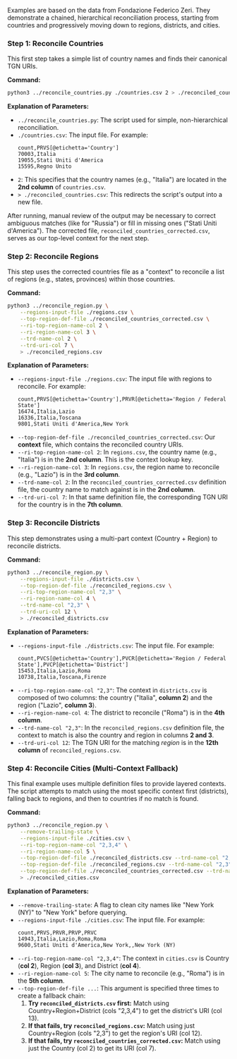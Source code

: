 Examples are based on the data from Fondazione Federico Zeri. They demonstrate a chained, hierarchical reconciliation process, starting from countries and progressively moving down to regions, districts, and cities.

### Step 1: Reconcile Countries

This first step takes a simple list of country names and finds their canonical TGN URIs.

**Command:**
```bash
python3 ../reconcile_countries.py ./countries.csv 2 > ./reconciled_countries.csv 
```

**Explanation of Parameters:**
*   `../reconcile_countries.py`: The script used for simple, non-hierarchical reconciliation.
*   `./countries.csv`: The input file. For example:
    ```csv
    count,PRVS[@etichetta='Country']
    70003,Italia
    19055,Stati Uniti d'America
    15595,Regno Unito
    ```
*   `2`: This specifies that the country names (e.g., "Italia") are located in the **2nd column** of `countries.csv`.
*   `> ./reconciled_countries.csv`: This redirects the script's output into a new file.

After running, manual review of the output may be necessary to correct ambiguous matches (like for "Russia") or fill in missing ones ("Stati Uniti d'America"). The corrected file, `reconciled_countries_corrected.csv`, serves as our top-level context for the next step.

### Step 2: Reconcile Regions

This step uses the corrected countries file as a "context" to reconcile a list of regions (e.g., states, provinces) within those countries.

**Command:**
```bash
python3 ../reconcile_region.py \
    --regions-input-file ./regions.csv \
    --top-region-def-file ./reconciled_countries_corrected.csv \
    --ri-top-region-name-col 2 \
    --ri-region-name-col 3 \
    --trd-name-col 2 \
    --trd-uri-col 7 \
    > ./reconciled_regions.csv
```

**Explanation of Parameters:**
*   `--regions-input-file ./regions.csv`: The input file with regions to reconcile. For example:
    ```csv
    count,PRVS[@etichetta='Country'],PRVR[@etichetta='Region / Federal State']
    16474,Italia,Lazio
    16336,Italia,Toscana
    9801,Stati Uniti d'America,New York
    ```
*   `--top-region-def-file ./reconciled_countries_corrected.csv`: Our **context** file, which contains the reconciled country URIs.
*   `--ri-top-region-name-col 2`: In `regions.csv`, the country name (e.g., "Italia") is in the **2nd column**. This is the context lookup key.
*   `--ri-region-name-col 3`: In `regions.csv`, the region name to reconcile (e.g., "Lazio") is in the **3rd column**.
*   `--trd-name-col 2`: In the `reconciled_countries_corrected.csv` definition file, the country name to match against is in the **2nd column**.
*   `--trd-uri-col 7`: In that same definition file, the corresponding TGN URI for the country is in the **7th column**.

### Step 3: Reconcile Districts

This step demonstrates using a multi-part context (Country + Region) to reconcile districts.

**Command:**
```bash
python3 ../reconcile_region.py \
    --regions-input-file ./districts.csv \
    --top-region-def-file ./reconciled_regions.csv \
    --ri-top-region-name-col "2,3" \
    --ri-region-name-col 4 \
    --trd-name-col "2,3" \
    --trd-uri-col 12 \
    > ./reconciled_districts.csv
```

**Explanation of Parameters:**
*   `--regions-input-file ./districts.csv`: The input file. For example:
    ```csv
    count,PVCS[@etichetta='Country'],PVCR[@etichetta='Region / Federal State'],PVCP[@etichetta='District']
    15453,Italia,Lazio,Roma
    10738,Italia,Toscana,Firenze
    ```
*   `--ri-top-region-name-col "2,3"`: The context in `districts.csv` is composed of two columns: the country ("Italia", **column 2**) and the region ("Lazio", **column 3**).
*   `--ri-region-name-col 4`: The district to reconcile ("Roma") is in the **4th column**.
*   `--trd-name-col "2,3"`: In the `reconciled_regions.csv` definition file, the context to match is also the country and region in columns **2 and 3**.
*   `--trd-uri-col 12`: The TGN URI for the matching *region* is in the **12th column** of `reconciled_regions.csv`.

### Step 4: Reconcile Cities (Multi-Context Fallback)

This final example uses multiple definition files to provide layered contexts. The script attempts to match using the most specific context first (districts), falling back to regions, and then to countries if no match is found.

**Command:**
```bash
python3 ../reconcile_region.py \
    --remove-trailing-state \
    --regions-input-file ./cities.csv \
    --ri-top-region-name-col "2,3,4" \
    --ri-region-name-col 5 \
    --top-region-def-file ./reconciled_districts.csv --trd-name-col "2,3,4" --trd-uri-col 13 \
    --top-region-def-file ./reconciled_regions.csv --trd-name-col "2,3" --trd-uri-col 12 \
    --top-region-def-file ./reconciled_countries_corrected.csv --trd-name-col 2 --trd-uri-col 7 \
    > ./reconciled_cities.csv
```

**Explanation of Parameters:**
*   `--remove-trailing-state`: A flag to clean city names like "New York (NY)" to "New York" before querying.
*   `--regions-input-file ./cities.csv`: The input file. For example:
    ```csv
    count,PRVS,PRVR,PRVP,PRVC
    14943,Italia,Lazio,Roma,Roma
    9600,Stati Uniti d'America,New York,,New York (NY)
    ```
*   `--ri-top-region-name-col "2,3,4"`: The context in `cities.csv` is Country (**col 2**), Region (**col 3**), and District (**col 4**).
*   `--ri-region-name-col 5`: The city name to reconcile (e.g., "Roma") is in the **5th column**.
*   `--top-region-def-file ...`: This argument is specified three times to create a fallback chain:
    1.  **Try `reconciled_districts.csv` first:** Match using Country+Region+District (cols "2,3,4") to get the district's URI (col 13).
    2.  **If that fails, try `reconciled_regions.csv`:** Match using just Country+Region (cols "2,3") to get the region's URI (col 12).
    3.  **If that fails, try `reconciled_countries_corrected.csv`:** Match using just the Country (col 2) to get its URI (col 7).
